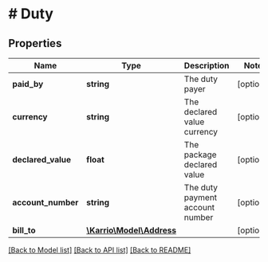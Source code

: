 # # Duty

## Properties

Name | Type | Description | Notes
------------ | ------------- | ------------- | -------------
**paid_by** | **string** | The duty payer | [optional]
**currency** | **string** | The declared value currency | [optional]
**declared_value** | **float** | The package declared value | [optional]
**account_number** | **string** | The duty payment account number | [optional]
**bill_to** | [**\Karrio\Model\Address**](Address.md) |  | [optional]

[[Back to Model list]](../../README.md#models) [[Back to API list]](../../README.md#endpoints) [[Back to README]](../../README.md)
